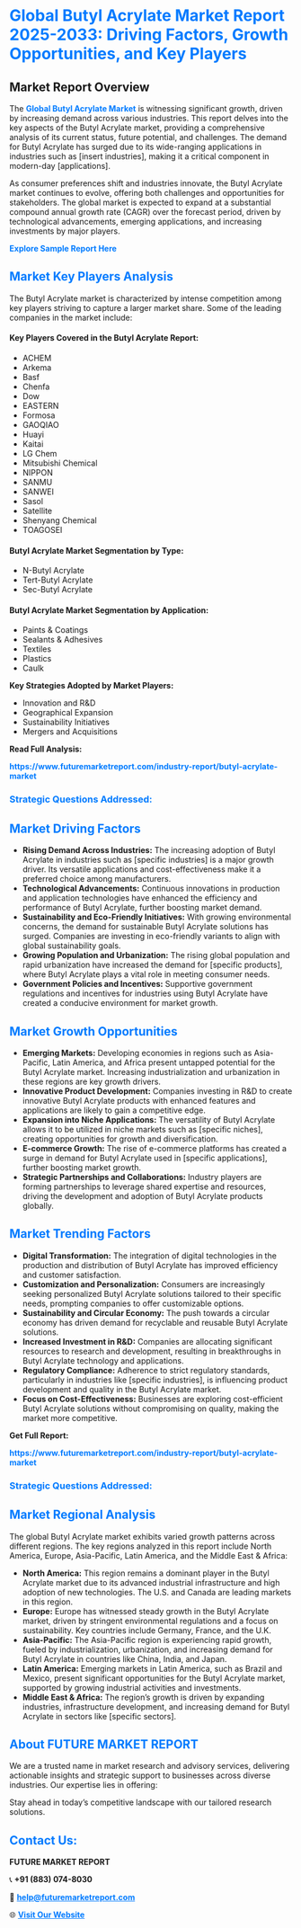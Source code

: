 <h1 style="color: #007BFF;">Global Butyl Acrylate Market Report 2025-2033: Driving Factors, Growth Opportunities, and Key Players</h1>

<section id="overview">
<h2>Market Report Overview</h2>
<p>The <a href="https://www.futuremarketreport.com/industry-report/butyl-acrylate-market" style="color: #007BFF; text-decoration: none;"><strong>Global Butyl Acrylate Market</strong></a> is witnessing significant growth, driven by increasing demand across various industries. This report delves into the key aspects of the Butyl Acrylate market, providing a comprehensive analysis of its current status, future potential, and challenges. The demand for Butyl Acrylate has surged due to its wide-ranging applications in industries such as [insert industries], making it a critical component in modern-day [applications].</p>
<p>As consumer preferences shift and industries innovate, the Butyl Acrylate market continues to evolve, offering both challenges and opportunities for stakeholders. The global market is expected to expand at a substantial compound annual growth rate (CAGR) over the forecast period, driven by technological advancements, emerging applications, and increasing investments by major players.</p>
</section>

<section id="overview">
<p><a href="https://www.futuremarketreport.com/request-sample/reportId=87520" style="color: #007BFF; text-decoration: none;"><strong>Explore Sample Report Here</strong></a></p>
</section>

<section id="key-players">
<h2 style="color: #007BFF;">Market Key Players Analysis</h2>
<p>The Butyl Acrylate market is characterized by intense competition among key players striving to capture a larger market share. Some of the leading companies in the market include:</p>
<h4>Key Players Covered in the Butyl Acrylate Report:</h4>
<ul><li>ACHEM</li><li>Arkema</li><li>Basf</li><li>Chenfa</li><li>Dow</li><li>EASTERN</li><li>Formosa</li><li>GAOQIAO</li><li>Huayi</li><li>Kaitai</li><li>LG Chem</li><li>Mitsubishi Chemical</li><li>NIPPON</li><li>SANMU</li><li>SANWEI</li><li>Sasol</li><li>Satellite</li><li>Shenyang Chemical</li><li>TOAGOSEI</li></ul>
<h4>Butyl Acrylate Market Segmentation by Type:</h4>
<ul><li>N-Butyl Acrylate</li><li>Tert-Butyl Acrylate</li><li>Sec-Butyl Acrylate</li></ul>

<h4>Butyl Acrylate Market Segmentation by Application:</h4>
<ul><li>Paints &amp; Coatings</li><li>Sealants &amp; Adhesives</li><li>Textiles</li><li>Plastics</li><li>Caulk</li></ul>
<p><strong>Key Strategies Adopted by Market Players:</strong></p>
<ul>
<li>Innovation and R&D</li>
<li>Geographical Expansion</li>
<li>Sustainability Initiatives</li>
<li>Mergers and Acquisitions</li>
</ul>
</section>

<section>
<p><strong>Read Full Analysis: </strong></p><a href="https://www.futuremarketreport.com/industry-report/butyl-acrylate-market" style="color: #007BFF; text-decoration: none;"><strong>https://www.futuremarketreport.com/industry-report/butyl-acrylate-market</strong></a>
<h3 style="color: #007BFF;">Strategic Questions Addressed:</h3>
</section>

<section id="driving-factors">
<h2 style="color: #007BFF;">Market Driving Factors</h2>
<ul>
<li><strong>Rising Demand Across Industries:</strong> The increasing adoption of Butyl Acrylate in industries such as [specific industries] is a major growth driver. Its versatile applications and cost-effectiveness make it a preferred choice among manufacturers.</li>
<li><strong>Technological Advancements:</strong> Continuous innovations in production and application technologies have enhanced the efficiency and performance of Butyl Acrylate, further boosting market demand.</li>
<li><strong>Sustainability and Eco-Friendly Initiatives:</strong> With growing environmental concerns, the demand for sustainable Butyl Acrylate solutions has surged. Companies are investing in eco-friendly variants to align with global sustainability goals.</li>
<li><strong>Growing Population and Urbanization:</strong> The rising global population and rapid urbanization have increased the demand for [specific products], where Butyl Acrylate plays a vital role in meeting consumer needs.</li>
<li><strong>Government Policies and Incentives:</strong> Supportive government regulations and incentives for industries using Butyl Acrylate have created a conducive environment for market growth.</li>
</ul>
</section>

<section id="growth-opportunities">
<h2 style="color: #007BFF;">Market Growth Opportunities</h2>
<ul>
<li><strong>Emerging Markets:</strong> Developing economies in regions such as Asia-Pacific, Latin America, and Africa present untapped potential for the Butyl Acrylate market. Increasing industrialization and urbanization in these regions are key growth drivers.</li>
<li><strong>Innovative Product Development:</strong> Companies investing in R&D to create innovative Butyl Acrylate products with enhanced features and applications are likely to gain a competitive edge.</li>
<li><strong>Expansion into Niche Applications:</strong> The versatility of Butyl Acrylate allows it to be utilized in niche markets such as [specific niches], creating opportunities for growth and diversification.</li>
<li><strong>E-commerce Growth:</strong> The rise of e-commerce platforms has created a surge in demand for Butyl Acrylate used in [specific applications], further boosting market growth.</li>
<li><strong>Strategic Partnerships and Collaborations:</strong> Industry players are forming partnerships to leverage shared expertise and resources, driving the development and adoption of Butyl Acrylate products globally.</li>
</ul>
</section>

<section id="trending-factors">
<h2 style="color: #007BFF;">Market Trending Factors</h2>
<ul>
<li><strong>Digital Transformation:</strong> The integration of digital technologies in the production and distribution of Butyl Acrylate has improved efficiency and customer satisfaction.</li>
<li><strong>Customization and Personalization:</strong> Consumers are increasingly seeking personalized Butyl Acrylate solutions tailored to their specific needs, prompting companies to offer customizable options.</li>
<li><strong>Sustainability and Circular Economy:</strong> The push towards a circular economy has driven demand for recyclable and reusable Butyl Acrylate solutions.</li>
<li><strong>Increased Investment in R&D:</strong> Companies are allocating significant resources to research and development, resulting in breakthroughs in Butyl Acrylate technology and applications.</li>
<li><strong>Regulatory Compliance:</strong> Adherence to strict regulatory standards, particularly in industries like [specific industries], is influencing product development and quality in the Butyl Acrylate market.</li>
<li><strong>Focus on Cost-Effectiveness:</strong> Businesses are exploring cost-efficient Butyl Acrylate solutions without compromising on quality, making the market more competitive.</li>
</ul>
</section>

<section>
<p><strong>Get Full Report: </strong></p><a href="https://www.futuremarketreport.com/industry-report/butyl-acrylate-market" style="color: #007BFF; text-decoration: none;"><strong>https://www.futuremarketreport.com/industry-report/butyl-acrylate-market</strong></a>
<h3 style="color: #007BFF;">Strategic Questions Addressed:</h3>
</section>


<section id="regional-analysis">
<h2 style="color: #007BFF;">Market Regional Analysis</h2>
<p>The global Butyl Acrylate market exhibits varied growth patterns across different regions. The key regions analyzed in this report include North America, Europe, Asia-Pacific, Latin America, and the Middle East & Africa:</p>
<ul>
<li><strong>North America:</strong> This region remains a dominant player in the Butyl Acrylate market due to its advanced industrial infrastructure and high adoption of new technologies. The U.S. and Canada are leading markets in this region.</li>
<li><strong>Europe:</strong> Europe has witnessed steady growth in the Butyl Acrylate market, driven by stringent environmental regulations and a focus on sustainability. Key countries include Germany, France, and the U.K.</li>
<li><strong>Asia-Pacific:</strong> The Asia-Pacific region is experiencing rapid growth, fueled by industrialization, urbanization, and increasing demand for Butyl Acrylate in countries like China, India, and Japan.</li>
<li><strong>Latin America:</strong> Emerging markets in Latin America, such as Brazil and Mexico, present significant opportunities for the Butyl Acrylate market, supported by growing industrial activities and investments.</li>
<li><strong>Middle East & Africa:</strong> The region’s growth is driven by expanding industries, infrastructure development, and increasing demand for Butyl Acrylate in sectors like [specific sectors].</li>
</ul>
</section>

<footer>
<h2 style="color: #007BFF;">About FUTURE MARKET REPORT</h2>
<p>We are a trusted name in market research and advisory services, delivering actionable insights and strategic support to businesses across diverse industries. Our expertise lies in offering:</p>

<p>Stay ahead in today’s competitive landscape with our tailored research solutions.</p>

<h2 style="color: #007BFF;">Contact Us:</h2>
<p><strong>FUTURE MARKET REPORT</strong></p>
<p>📞 <strong>+91 (883) 074-8030</strong></p>
<p>📧 <strong><a href="mailto:help@futuremarketreport.com" style="color: #007BFF;">help@futuremarketreport.com</a></strong></p>
<p>🌐 <strong><a href="https://www.futuremarketreport.com/" style="color: #007BFF;">Visit Our Website</a></strong></p>
</footer>